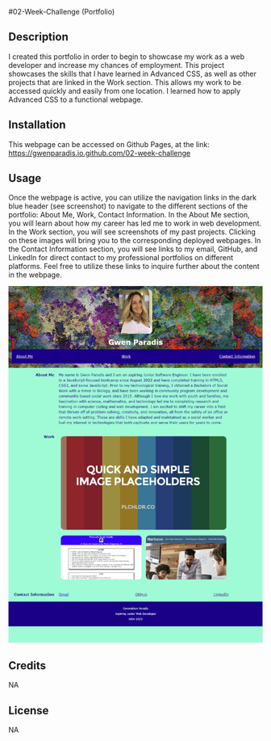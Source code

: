 #02-Week-Challenge (Portfolio)

## Description

I created this portfolio in order to begin to showcase my work as a web developer and increase my chances of employment. This project showcases the skills that I have learned in Advanced CSS, as well as other projects that are linked in the Work section. This allows my work to be accessed quickly and easily from one location. I learned how to apply Advanced CSS to a functional webpage.

## Installation

This webpage can be accessed on Github Pages, at the link: https://gwenparadis.io.github.com/02-week-challenge

## Usage

Once the webpage is active, you can utilize the navigation links in the dark blue header (see screenshot) to navigate to the different sections of the portfolio: About Me, Work, Contact Information. In the About Me section, you will learn about how my career has led me to work in web development. In  the Work section, you will see screenshots of my past projects. Clicking on these images will bring you to the corresponding deployed webpages. In the Contact Information section, you will see links to my email, GitHub, and LinkedIn for direct contact to my professional portfolios on different platforms. Feel free to utilize these links to inquire further about the content in the webpage.

![Portfolio Readme Screenshot](./assets/portfolio-readme-screenshot.png)

## Credits

NA

## License

NA